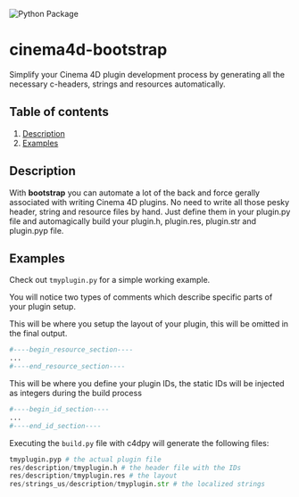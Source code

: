 ![Python Package](https://github.com/beesperester/cinema4d-bootstrap/workflows/Python%20Package/badge.svg?branch=main)

# cinema4d-bootstrap

Simplify your Cinema 4D plugin development process by generating all the necessary c-headers, strings and resources automatically.

## Table of contents
1. [Description](#Description)
1. [Examples](#Examples)

## Description

With **bootstrap** you can automate a lot of the back and force gerally associated with writing Cinema 4D plugins. No need to write all those pesky header, string and resource files by hand. Just define them in your plugin.py file and automagically build your plugin.h, plugin.res, plugin.str and plugin.pyp file.

## Examples

Check out `tmyplugin.py` for a simple working example.

You will notice two types of comments which describe specific parts of your plugin setup.

This will be where you setup the layout of your plugin, this will be omitted in the final output.

```python
#----begin_resource_section----
...
#----end_resource_section----
```

This will be where you define your plugin IDs, the static IDs will be injected as integers during the build process
```python
#----begin_id_section----
...
#----end_id_section----
```

Executing the `build.py` file with c4dpy will generate the following files:

```python
tmyplugin.pyp # the actual plugin file
res/description/tmyplugin.h # the header file with the IDs
res/description/tmyplugin.res # the layout
res/strings_us/description/tmyplugin.str # the localized strings
```
